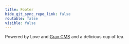 ```yaml
---
title: Footer
hide_git_sync_repo_link: false
routable: false
visible: false
---
```


Powered by Love and [Grav CMS](http://getgrav.org) and a delicious cup of tea.
